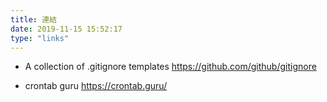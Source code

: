 ```yaml
---
title: 連結
date: 2019-11-15 15:52:17
type: "links"
---
```


- A collection of .gitignore templates
https://github.com/github/gitignore

- crontab guru
https://crontab.guru/